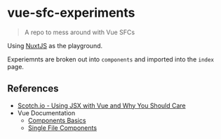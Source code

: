 # vue-sfc-experiments

> A repo to mess around with Vue SFCs

Using [NuxtJS](https://nuxtjs.org) as the playground.

Experiemnts are broken out into `components` and imported into the `index` page.

## References

* [Scotch.io - Using JSX with Vue and Why You Should Care](https://scotch.io/tutorials/using-jsx-with-vue-and-why-you-should-care)
* Vue Documentation
    * [Components Basics](https://v3.vuejs.org/guide/component-basics.html)
    * [Single File Components](https://v3.vuejs.org/api/sfc-spec.html)
